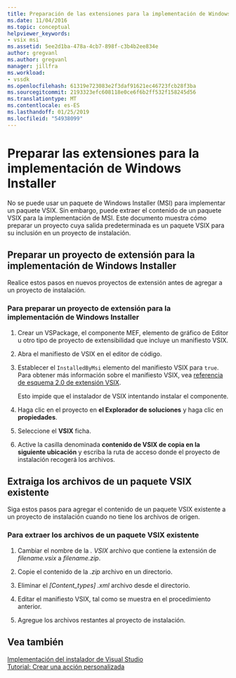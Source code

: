 ```yaml
---
title: Preparación de las extensiones para la implementación de Windows Installer | Microsoft Docs
ms.date: 11/04/2016
ms.topic: conceptual
helpviewer_keywords:
- vsix msi
ms.assetid: 5ee2d1ba-478a-4cb7-898f-c3b4b2ee834e
author: gregvanl
ms.author: gregvanl
manager: jillfra
ms.workload:
- vssdk
ms.openlocfilehash: 61319e723083e2f3daf91621ec46723fcb28f3ba
ms.sourcegitcommit: 2193323efc608118e0ce6f6b2ff532f158245d56
ms.translationtype: MT
ms.contentlocale: es-ES
ms.lasthandoff: 01/25/2019
ms.locfileid: "54938099"
---
```

# <a name="prepare-extensions-for-windows-installer-deployment"></a>Preparar las extensiones para la implementación de Windows Installer
No se puede usar un paquete de Windows Installer (MSI) para implementar un paquete VSIX. Sin embargo, puede extraer el contenido de un paquete VSIX para la implementación de MSI. Este documento muestra cómo preparar un proyecto cuya salida predeterminada es un paquete VSIX para su inclusión en un proyecto de instalación.  
  
## <a name="prepare-an-extension-project-for-windows-installer-deployment"></a>Preparar un proyecto de extensión para la implementación de Windows Installer  
 Realice estos pasos en nuevos proyectos de extensión antes de agregar a un proyecto de instalación.  
  
### <a name="to-prepare-an-extension-project-for-windows-installer-deployment"></a>Para preparar un proyecto de extensión para la implementación de Windows Installer  
  
1.  Crear un VSPackage, el componente MEF, elemento de gráfico de Editor u otro tipo de proyecto de extensibilidad que incluye un manifiesto VSIX.  
  
2.  Abra el manifiesto de VSIX en el editor de código.  
  
3.  Establecer el `InstalledByMsi` elemento del manifiesto VSIX para `true`. Para obtener más información sobre el manifiesto VSIX, vea [referencia de esquema 2.0 de extensión VSIX](../extensibility/vsix-extension-schema-2-0-reference.md).  
  
     Esto impide que el instalador de VSIX intentando instalar el componente.  
  
4.  Haga clic en el proyecto en **el Explorador de soluciones** y haga clic en **propiedades**.  
  
5.  Seleccione el **VSIX** ficha.  
  
6.  Active la casilla denominada **contenido de VSIX de copia en la siguiente ubicación** y escriba la ruta de acceso donde el proyecto de instalación recogerá los archivos.  
  
## <a name="extract-files-from-an-existing-vsix-package"></a>Extraiga los archivos de un paquete VSIX existente  
 Siga estos pasos para agregar el contenido de un paquete VSIX existente a un proyecto de instalación cuando no tiene los archivos de origen.  
  
### <a name="to-extract-files-from-an-existing-vsix-package"></a>Para extraer los archivos de un paquete VSIX existente  
  
1.  Cambiar el nombre de la *. VSIX* archivo que contiene la extensión de *filename.vsix* a *filename.zip*.  
  
2.  Copie el contenido de la *.zip* archivo en un directorio.  
  
3.  Eliminar el *[Content_types] .xml* archivo desde el directorio.  
  
4.  Editar el manifiesto VSIX, tal como se muestra en el procedimiento anterior.  
  
5.  Agregue los archivos restantes al proyecto de instalación.  
  
## <a name="see-also"></a>Vea también  
 [Implementación del instalador de Visual Studio](https://msdn.microsoft.com/library/121be21b-b916-43e2-8f10-8b080516d2a0)   
 [Tutorial: Crear una acción personalizada](/previous-versions/visualstudio/visual-studio-2010/d9k65z2d(v=vs.100))